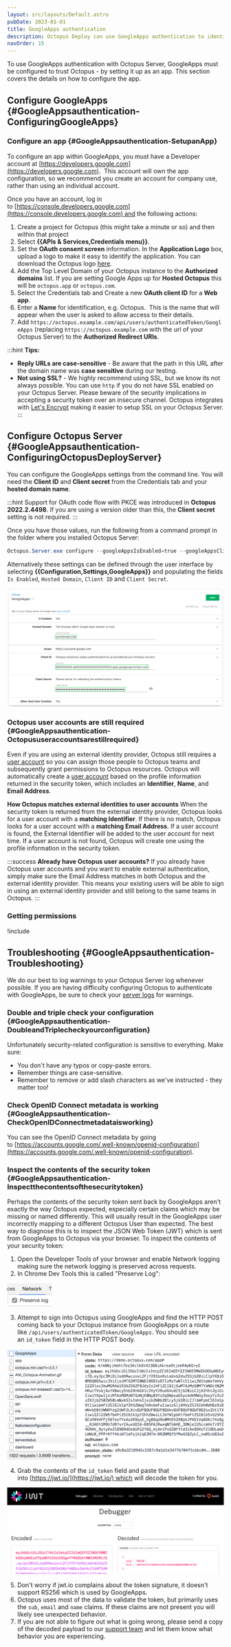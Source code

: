 ```yaml
---
layout: src/layouts/Default.astro
pubDate: 2023-01-01
title: GoogleApps authentication
description: Octopus Deploy can use GoogleApps authentication to identify users.
navOrder: 15
---
```


To use GoogleApps authentication with Octopus Server, GoogleApps must be configured to trust Octopus - by setting it up as an app. This section covers the details on how to configure the app.

## Configure GoogleApps {#GoogleAppsauthentication-ConfiguringGoogleApps}

### Configure an app {#GoogleAppsauthentication-SetupanApp}

To configure an app within GoogleApps, you must have a Developer account at [https://developers.google.com](https://developers.google.com).  This account will own the app configuration, so we recommend you create an account for company use, rather than using an individual account.

Once you have an account, log in to [https://console.developers.google.com](https://console.developers.google.com) and the following actions:

1. Create a project for Octopus (this might take a minute or so) and then within that project
2. Select **{{APIs & Services,Credentials menu}}**.
3. Set the **OAuth consent screen** information. In the **Application Logo** box, upload a logo to make it easy to identify the application. You can download the Octopus logo [here](https://octopus.com/images/company/Logo-Blue_140px_rgb.png "width=500").
4. Add the Top Level Domain of your Octopus instance to the **Authorized domains** list. If you are setting Google Apps up for **Hosted Octopus** this will be `octopus.app` or `octopus.com`.
5. Select the Credentials tab and Create a new **OAuth client ID** for a **Web app**.
6. Enter a **Name** for identification, e.g. Octopus.  This is the name that will appear when the user is asked to allow access to their details.
7. Add `https://octopus.example.com/api/users/authenticatedToken/GoogleApps` (replacing `https://octopus.example.com` with the url of your Octopus Server) to the **Authorized Redirect URIs**.

:::hint
**Tips:**
- **Reply URLs are case-sensitive** - Be aware that the path in this URL after the domain name was **case sensitive** during our testing.
- **Not using SSL?** - We highly recommend using SSL, but we know its not always possible. You can use `http` if you do not have SSL enabled on your Octopus Server. Please beware of the security implications in accepting a security token over an insecure channel.
Octopus integrates with [Let's Encrypt](/docs/security/exposing-octopus/lets-encrypt-integration/) making it easier to setup SSL on your Octopus Server.
:::

## Configure Octopus Server {#GoogleAppsauthentication-ConfiguringOctopusDeployServer}

You can configure the GoogleApps settings from the command line. You will need the **Client ID** and **Client secret** from the Credentials tab and your **hosted domain name**.

:::hint
Support for OAuth code flow with PKCE was introduced in **Octopus 2022.2.4498**. If you are using a version older than this, the **Client secret** setting is not required.
:::

Once you have those values, run the following from a command prompt in the folder where you installed Octopus Server:

```powershell
Octopus.Server.exe configure --googleAppsIsEnabled=true --googleAppsClientId=ClientID --googleAppsClientSecret=ClientSecret --googleAppsHostedDomain=yourdomain.com
```

Alternatively these settings can be defined through the user interface by selecting **{{Configuration,Settings,GoogleApps}}** and populating the fields `Is Enabled`, `Hosted Domain`, `Client ID` and `Client Secret`.

![Settings](images/google.png "width=500")

### Octopus user accounts are still required {#GoogleAppsauthentication-Octopususeraccountsarestillrequired}

Even if you are using an external identity provider, Octopus still requires a [user account](/docs/security/users-and-teams/) so you can assign those people to Octopus teams and subsequently grant permissions to Octopus resources. Octopus will automatically create a [user account](/docs/security/users-and-teams/) based on the profile information returned in the security token, which includes an **Identifier**, **Name**, and **Email Address**.

**How Octopus matches external identities to user accounts**
When the security token is returned from the external identity provider, Octopus looks for a user account with a **matching Identifier**. If there is no match, Octopus looks for a user account with a **matching Email Address**. If a user account is found, the External Identifier will be added to the user account for next time. If a user account is not found, Octopus will create one using the profile information in the security token.

:::success
**Already have Octopus user accounts?**
If you already have Octopus user accounts and you want to enable external authentication, simply make sure the Email Address matches in both Octopus and the external identity provider. This means your existing users will be able to sign in using an external identity provider and still belong to the same teams in Octopus.
:::

### Getting permissions

!include <admin-user>

## Troubleshooting {#GoogleAppsauthentication-Troubleshooting}

We do our best to log warnings to your Octopus Server log whenever possible. If you are having difficulty configuring Octopus to authenticate with GoogleApps, be sure to check your [server logs](/docs/support/log-files/) for warnings.

### Double and triple check your configuration {#GoogleAppsauthentication-DoubleandTriplecheckyourconfiguration}

Unfortunately security-related configuration is sensitive to everything. Make sure:

- You don't have any typos or copy-paste errors.
- Remember things are case-sensitive.
- Remember to remove or add slash characters as we've instructed - they matter too!

### Check OpenID Connect metadata is working {#GoogleAppsauthentication-CheckOpenIDConnectmetadataisworking}

You can see the OpenID Connect metadata by going to [https://accounts.google.com/.well-known/openid-configuration](https://accounts.google.com/.well-known/openid-configuration).

### Inspect the contents of the security token {#GoogleAppsauthentication-Inspectthecontentsofthesecuritytoken}

Perhaps the contents of the security token sent back by GoogleApps aren't exactly the way Octopus expected, especially certain claims which may be missing or named differently. This will usually result in the GoogleApps user incorrectly mapping to a different Octopus User than expected. The best way to diagnose this is to inspect the JSON Web Token (JWT) which is sent from GoogleApps to Octopus via your browser. To inspect the contents of your security token:

1. Open the Developer Tools of your browser and enable Network logging making sure the network logging is preserved across requests.
2. In Chrome Dev Tools this is called "Preserve Log":

![Preserve Log Checkbox](/docs/security/authentication/images/5866122.png "width=500")

3. Attempt to sign into Octopus using GoogleApps and find the HTTP POST coming back to your Octopus instance from GoogleApps on a route like `/api/users/authenticatedToken/GoogleApps`. You should see an `id_token` field in the HTTP POST body. 

![ID Token](images/5866125.png "width=500")

4. Grab the contents of the `id_token` field and paste that into [https://jwt.io/](https://jwt.io/) which will decode the token for you.  

![jwt.io](/docs/security/authentication/images/5866123.png "width=500")

5. Don't worry if jwt.io complains about the token signature, it doesn't support RS256 which is used by GoogleApps.
6. Octopus uses most of the data to validate the token, but primarily uses the `sub`, `email` and `name` claims. If these claims are not present you will likely see unexpected behavior.
7. If you are not able to figure out what is going wrong, please send a copy of the decoded payload to our [support team](https://octopus.com/support) and let them know what behavior you are experiencing.
